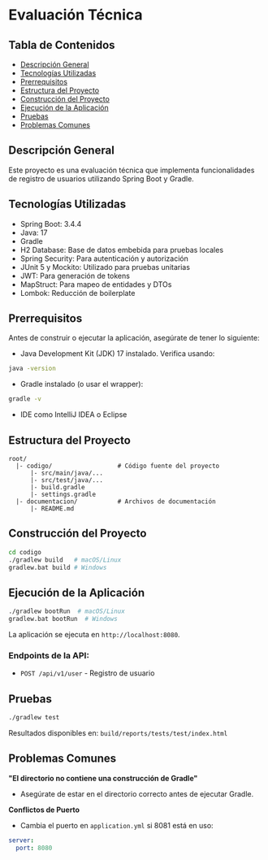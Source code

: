 # Evaluación Técnica

## Tabla de Contenidos
- [Descripción General](#descripción-general)
- [Tecnologías Utilizadas](#tecnologías-utilizadas)
- [Prerrequisitos](#prerrequisitos)
- [Estructura del Proyecto](#estructura-del-proyecto)
- [Construcción del Proyecto](#construcción-del-proyecto)
- [Ejecución de la Aplicación](#ejecución-de-la-aplicación)
- [Pruebas](#pruebas)
- [Problemas Comunes](#problemas-comunes)

## Descripción General
Este proyecto es una evaluación técnica que implementa funcionalidades de registro de usuarios utilizando Spring Boot y Gradle.

## Tecnologías Utilizadas
- Spring Boot: 3.4.4
- Java: 17
- Gradle
- H2 Database: Base de datos embebida para pruebas locales
- Spring Security: Para autenticación y autorización
- JUnit 5 y Mockito: Utilizado para pruebas unitarias
- JWT: Para generación de tokens
- MapStruct: Para mapeo de entidades y DTOs
- Lombok: Reducción de boilerplate

## Prerrequisitos
Antes de construir o ejecutar la aplicación, asegúrate de tener lo siguiente:

- Java Development Kit (JDK) 17 instalado. Verifica usando:
```bash
java -version
```
- Gradle instalado (o usar el wrapper):
```bash
gradle -v
```
- IDE como IntelliJ IDEA o Eclipse

## Estructura del Proyecto
```plaintext
root/
  |- codigo/                  # Código fuente del proyecto
      |- src/main/java/...   
      |- src/test/java/...   
      |- build.gradle         
      |- settings.gradle      
  |- documentacion/           # Archivos de documentación
      |- README.md           
```

## Construcción del Proyecto
```bash
cd codigo
./gradlew build   # macOS/Linux
gradlew.bat build # Windows
```

## Ejecución de la Aplicación
```bash
./gradlew bootRun  # macOS/Linux
gradlew.bat bootRun  # Windows
```
La aplicación se ejecuta en `http://localhost:8080`.

### Endpoints de la API:
- `POST /api/v1/user` - Registro de usuario

## Pruebas
```bash
./gradlew test
```
Resultados disponibles en: `build/reports/tests/test/index.html`

## Problemas Comunes

**"El directorio no contiene una construcción de Gradle"**
- Asegúrate de estar en el directorio correcto antes de ejecutar Gradle.

**Conflictos de Puerto**
- Cambia el puerto en `application.yml` si 8081 está en uso:
```yaml
server:
  port: 8080
```
